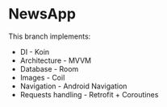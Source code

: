 # NewsApp
This branch implements:
- DI - Koin
- Architecture - MVVM
- Database - Room
- Images - Coil
- Navigation - Android Navigation
- Requests handling - Retrofit + Coroutines
